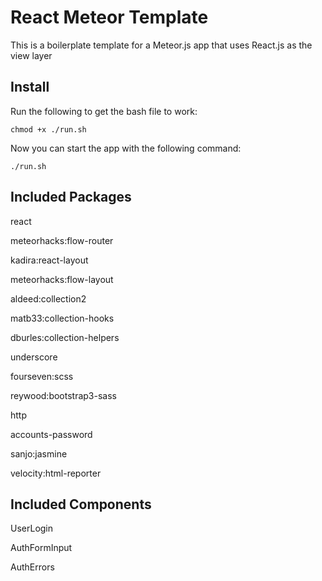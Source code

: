 # React Meteor Template

This is a boilerplate template for a Meteor.js app that uses React.js as the view layer

## Install

Run the following to get the bash file to work:

```
chmod +x ./run.sh
```

Now you can start the app with the following command:

```
./run.sh
```

## Included Packages

react

meteorhacks:flow-router

kadira:react-layout

meteorhacks:flow-layout

aldeed:collection2

matb33:collection-hooks

dburles:collection-helpers

underscore

fourseven:scss

reywood:bootstrap3-sass

http

accounts-password

sanjo:jasmine

velocity:html-reporter

## Included Components

UserLogin

AuthFormInput

AuthErrors